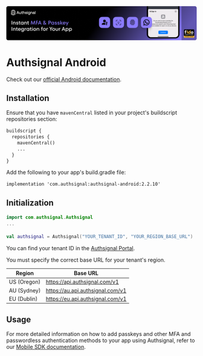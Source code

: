 <img width="1070" alt="Authsignal" src="https://raw.githubusercontent.com/authsignal/authsignal-android/main/.github/images/authsignal.png">

# Authsignal Android

Check out our [official Android documentation](https://docs.authsignal.com/sdks/client/android).

## Installation

Ensure that you have `mavenCentral` listed in your project's buildscript repositories section:

```
buildscript {
  repositories {
    mavenCentral()
    ...
  }
}
```

Add the following to your app's build.gradle file:

```
implementation 'com.authsignal:authsignal-android:2.2.10'
```

## Initialization

```kotlin
import com.authsignal.Authsignal
...

val authsignal = Authsignal("YOUR_TENANT_ID", "YOUR_REGION_BASE_URL")
```

You can find your tenant ID in the [Authsignal Portal](https://portal.authsignal.com/organisations/tenants/api).

You must specify the correct base URL for your tenant's region.

| Region      | Base URL                         |
| ----------- | -------------------------------- |
| US (Oregon) | https://api.authsignal.com/v1    |
| AU (Sydney) | https://au.api.authsignal.com/v1 |
| EU (Dublin) | https://eu.api.authsignal.com/v1 |

## Usage

For more detailed information on how to add passkeys and other MFA and passwordless authentication methods to your app using Authsignal, refer to our [Mobile SDK documentation](https://docs.authsignal.com/sdks/client/mobile).
